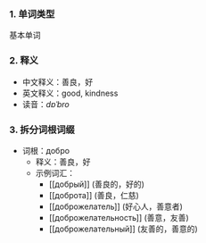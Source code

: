 
### 1. 单词类型
基本单词

### 2. 释义
- 中文释义：善良，好
- 英文释义：good, kindness
- 读音：*dɐˈbro*

### 3. 拆分词根词缀
- 词根：добро
  - 释义：善良，好
  - 示例词汇：
    - [[добрый]] (善良的，好的)
    - [[доброта]] (善良，仁慈)
    - [[доброжелатель]] (好心人，善意者)
    - [[доброжелательность]] (善意，友善)
    - [[доброжелательный]] (友善的，善意的)